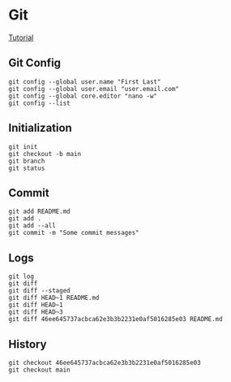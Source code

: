 # Git

[Tutorial](swcarpentry.github.io/git-novice)


## Git Config
```
git config --global user.name "First Last"
git config --global user.email "user.email.com"
git config --global core.editor "nano -w"
git config --list
```


## Initialization
```
git init
git checkout -b main
git branch
git status
```


## Commit
```
git add README.md
git add .
git add --all
git commit -m "Some commit messages"
```


## Logs
```
git log
git diff
git diff --staged
git diff HEAD~1 README.md
git diff HEAD~1
git diff HEAD~3
git diff 46ee645737acbca62e3b3b2231e0af5016285e03 README.md
```


## History
```
git checkout 46ee645737acbca62e3b3b2231e0af5016285e03
git checkout main
```

